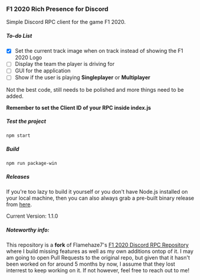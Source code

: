 ### F1 2020 Rich Presence for Discord
Simple Discord RPC client for the game F1 2020.

##### To-do List

- [x] Set the current track image when on track instead of showing the F1 2020 Logo
- [ ] Display the team the player is driving for
- [ ] GUI for the application
- [ ] Show if the user is playing **Singleplayer** or **Multiplayer**

Not the best code, still needs to be polished and more things need to be added.

**Remember to set the Client ID of your RPC inside index.js**

##### Test the project
`npm start`

##### Build
`npm run package-win`

##### Releases
If you're too lazy to build it yourself or you don't have Node.js installed on your local machine, then you can also always grab a pre-built binary release from [here](https://github.com/EnKdev/F1-2020-Discord-RPC/releases).

Current Version: 1.1.0

##### Noteworthy info:
This repository is a **fork** of Flamehaze7's [F1 2020 Discord RPC Repository](https://github.com/Flamehaze7/F1-2020-Discord-RPC) where I build missing features as well as my own additions ontop of it. I may am going to open Pull Requests to the original repo, but given that it hasn't been worked on for around 5 months by now, I assume that they lost interrest to keep working on it. If not however, feel free to reach out to me!

